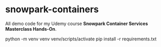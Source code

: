 # snowpark-containers

All demo code for my Udemy course **Snowpark Container Services Masterclass Hands-On**.

python -m venv venv
venv/scripts/activate
pip install -r requirements.txt
